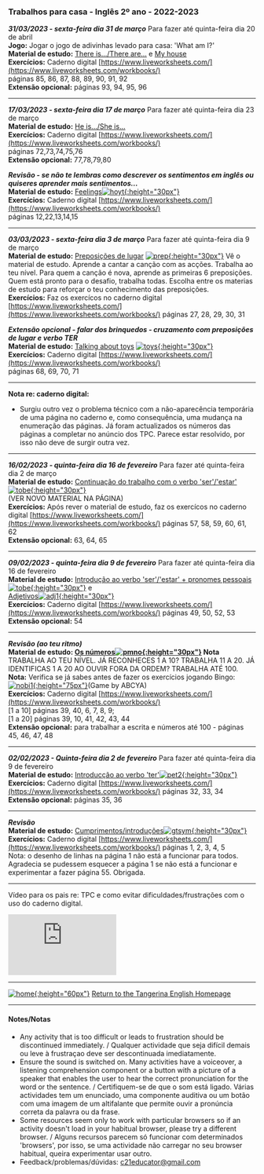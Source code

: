 ### Trabalhos para casa - Inglês 2º ano - 2022-2023

***31/03/2023 - sexta-feira dia 31 de março*** Para fazer até quinta-feira dia 20 de abril  
**Jogo:** Jogar o jogo de adivinhas levado para casa: 'What am I?'  
**Material de estudo:** [There is.../There are...](https://tangerina-pt.github.io/English/there_is_there_are) e [My house](https://tangerina-pt.github.io/English/House_B)  
**Exercícios:** Caderno digital [https://www.liveworksheets.com/](https://www.liveworksheets.com/workbooks/)   
páginas 85, 86, 87, 88, 89, 90, 91, 92  
**Extensão opcional:** páginas 93, 94, 95, 96  

***

***17/03/2023 - sexta-feira dia 17 de março*** Para fazer até quinta-feira dia 23 de março  
**Material de estudo:** [He is.../She is...](https://tangerina-pt.github.io/English/to_be_he_she)  
**Exercícios:** Caderno digital [https://www.liveworksheets.com/](https://www.liveworksheets.com/workbooks/)   
páginas 72,73,74,75,76  
**Extensão opcional:** 77,78,79,80  

***Revisão - se não te lembras como descrever os sentimentos em inglês ou quiseres aprender mais sentimentos...***  
**Material de estudo:** [Feelings](https://tangerina-pt.github.io/English/Feelings_B)[![hoyt](https://1blockatatime.github.io/English/images/hoyt.png){:height="30px"}](https://tangerina-pt.github.io/English/Feelings_B)  
**Exercícios:** Caderno digital [https://www.liveworksheets.com/](https://www.liveworksheets.com/workbooks/)   
páginas 12,22,13,14,15 

***  

***03/03/2023 - sexta-feira dia 3 de março*** Para fazer até quinta-feira dia 9 de março  
**Material de estudo:** [Preposições de lugar](https://tangerina-pt.github.io/English/Prep_Place_B) [![prep](https://1blockatatime.github.io/English/images/prep_y2.png){:height="30px"}](https://tangerina-pt.github.io/English/Prep_Place_B) Vê o material de estudo. Aprende a cantar a canção com as acções. Trabalha ao teu nível. Para quem a canção é nova, aprende as primeiras 6 preposições. Quem está pronto para o desafio, trabalha todas. Escolha entre os materias de estudo para reforçar o teu conhecimento das preposições.     
**Exercícios:** Faz os exercícos no caderno digital [https://www.liveworksheets.com/](https://www.liveworksheets.com/workbooks/) páginas 27, 28, 29, 30, 31  

***Extensão opcional - falar dos brinquedos - cruzamento com preposições de lugar e verbo TER***  
**Material de estudo:** [Talking about toys](https://tangerina-pt.github.io/English/Toys_B) [![toys](https://1blockatatime.github.io/English/images/toys.PNG){:height="30px"}](https://tangerina-pt.github.io/English/Toys_B)  
**Exercícios:** Caderno digital [https://www.liveworksheets.com/](https://www.liveworksheets.com/workbooks/)   
páginas 68, 69, 70, 71  

***  

**Nota re: caderno digital:**  
* Surgiu outro vez o problema técnico com a não-aparecência temporária de uma página no caderno e, como consequência, uma mudança na enumeração das páginas. Já foram actualizados os números das páginas a completar no anúncio dos TPC. Parece estar resolvido, por isso não deve de surgir outra vez.  

***  

***16/02/2023 - quinta-feira dia 16 de fevereiro*** Para fazer até quinta-feira dia 2 de março  
**Material de estudo:** [Continuação do trabalho com o verbo 'ser'/'estar'](https://tangerina-pt.github.io/English/To_Be)[![tobe](https://1blockatatime.github.io/English/images2/vtobe.JPG){:height="30px"}](https://tangerina-pt.github.io/English/To_Be)  
(VER NOVO MATERIAL NA PÁGINA)    
**Exercícios:** Após rever o material de estudo, faz os exercícos no caderno digital [https://www.liveworksheets.com/](https://www.liveworksheets.com/workbooks/) páginas 57, 58, 59, 60, 61, 62  
**Extensão opcional:** 63, 64, 65     

***

***09/02/2023 - quinta-feira dia 9 de fevereiro*** Para fazer até quinta-feira dia 16 de fevereiro  
**Material de estudo:** [Introdução ao verbo 'ser'/'estar' + pronomes pessoais](https://tangerina-pt.github.io/English/To_Be)[![tobe](https://1blockatatime.github.io/English/images2/vtobe.JPG){:height="30px"}](https://tangerina-pt.github.io/English/To_Be) e  
[Adjetivos](https://tangerina-pt.github.io/English/ADJ1)[![adj1](https://1blockatatime.github.io/English/images2/sh_tall.jpg){:height="30px"}](https://tangerina-pt.github.io/English/ADJ1)  
**Exercícios:** Caderno digital [https://www.liveworksheets.com/](https://www.liveworksheets.com/workbooks/) páginas 49, 50, 52, 53
**Extensão opcional:** 54

***  

***Revisão (ao teu ritmo)***  
**Material de estudo: [Os números](https://tangerina-pt.github.io/English/Number_B)[![pmno](https://1blockatatime.github.io/English/images/pmno.PNG){:height="30px"}](https://tangerina-pt.github.io/English/Number_B) Nota** TRABALHA AO TEU NÍVEL. JÁ RECONHECES 1 A 10? TRABALHA 11 A 20. JÁ IDENTIFICAS 1 A 20 AO OUVIR FORA DA ORDEM? TRABALHA ATÉ 100.  
**Nota:** Verifica se já sabes antes de fazer os exercícios jogando Bingo: [![nobi1](https://1blockatatime.github.io/English/images2/nobi1.jpg){:height="75px"}](https://www.abcya.com/games/number-bingo)(Game by ABCYA)  
**Exercícios:** Caderno digital [https://www.liveworksheets.com/](https://www.liveworksheets.com/workbooks/)  
[1 a 10] páginas 39, 40, 6, 7, 8, 9;  
[1 a 20] páginas 39, 10, 41, 42, 43, 44   
**Extensão opcional:** para trabalhar a escrita e números até 100 - páginas 45, 46, 47, 48 

***  

***02/02/2023 - Quinta-feira dia 2 de fevereiro*** Para fazer até quinta-feira dia 9 de fevereiro  
**Material de estudo:** [Introducção ao verbo 'ter'](https://tangerina-pt.github.io/English/To_Have_Got)[![pet2](https://1blockatatime.github.io/English/images/pet2.PNG){:height="30px"}](https://tangerina-pt.github.io/English/To_Have_Got)    
**Exercícios:** Caderno digital [https://www.liveworksheets.com/](https://www.liveworksheets.com/workbooks/) páginas 32, 33, 34
**Extensão opcional:** páginas 35, 36

***  

***Revisão***  
**Material de estudo:** [Cumprimentos/introduções](https://tangerina-pt.github.io/English/Greetings_B)[![gtsym](https://1blockatatime.github.io/English/images/gtsym.PNG){:height="30px"}](https://tangerina-pt.github.io/English/Greetings_B)  
**Exercícios:** Caderno digital [https://www.liveworksheets.com/](https://www.liveworksheets.com/workbooks/) páginas 1, 2, 3, 4, 5  
Nota: o desenho de linhas na página 1 não está a funcionar para todos. Agradecia se pudessem esquecer a página 1 se não está a funcionar e experimentar a fazer página 55. Obrigada.  

***  

Vídeo para os pais re: TPC e como evitar dificuldades/frustrações com o uso do caderno digital.  
<iframe width="220" height="124" src="https://www.youtube.com/embed/EStAfJGn6n0" title="YouTube video player" frameborder="0" allow="accelerometer; autoplay; clipboard-write; encrypted-media; gyroscope; picture-in-picture; web-share" allowfullscreen></iframe>

***  
[![home](https://1blockatatime.github.io/English/images/home.png){:height="60px"}](https://tangerina-pt.github.io/English) [Return to the Tangerina English Homepage](https://tangerina-pt.github.io/English)  

***

#### Notes/Notas
* Any activity that is too difficult or leads to frustration should be discontinued immediately. / Qualquer actividade que seja difícil demais ou leve à frustraçao deve ser descontinuada imediatamente.
* Ensure the sound is switched on. Many activities have a voiceover, a listening comprehension component or a button with a picture of a speaker that enables the user to hear the correct pronunciation for the word or the sentence. / Certifiquem-se de que o som está ligado. Várias actividades tem um enunciado, uma componente auditiva ou um botão com uma imagem de um altifalante que permite ouvir a pronúncia correta da palavra ou da frase.
* Some resources seem only to work with particular browsers so if an activity doesn't load in your habitual browser, please try a different browser. / Alguns recursos parecem só funcionar com determinados 'browsers', por isso, se uma actividade não carregar no seu browser habitual, queira experimentar usar outro.
* Feedback/problemas/dúvidas: c21educator@gmail.com  
